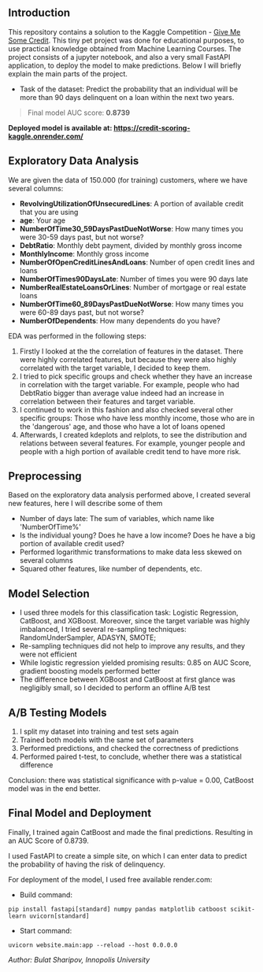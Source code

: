 ## Introduction

This repository contains a solution to the Kaggle Competition - [Give Me Some Credit](https://www.kaggle.com/c/GiveMeSomeCredit).  This tiny pet project was done for educational purposes, to use practical knowledge obtained from Machine Learning Courses. The project consists of a jupyter notebook, and also a very small FastAPI application, to deploy the model to make predictions. Below I will briefly explain the main parts of the project. 

- Task of the dataset: Predict the probability that an individual will be more than 90 days delinquent on a loan within the next two years.

> Final model AUC score: **0.8739**

**Deployed model is available at: https://credit-scoring-kaggle.onrender.com/**

## Exploratory Data Analysis

We are given the data of 150.000 (for training) customers, where we have several columns:

- **RevolvingUtilizationOfUnsecuredLines**: A portion of available credit that you are using
- **age**: Your age
- **NumberOfTime30_59DaysPastDueNotWorse**: How many times you were 30-59 days past, but not worse?
- **DebtRatio**: Monthly debt payment, divided by monthly gross income
- **MonthlyIncome**: Monthly gross income
- **NumberOfOpenCreditLinesAndLoans**: Number of open credit lines and loans
- **NumberOfTimes90DaysLate**: Number of times you were 90 days late
- **NumberRealEstateLoansOrLines**: Number of mortgage or real estate loans
- **NumberOfTime60_89DaysPastDueNotWorse**: How many times you were 60-89 days past, but not worse?
- **NumberOfDependents**: How many dependents do you have?

EDA was performed in the following steps:
1. Firstly I looked at the the correlation of features in the dataset. There were highly correlated features, but because they were also highly correlated with the target variable, I decided to keep them.
2. I tried to pick specific groups and check whether they have an increase in correlation with the target variable. For example, people who had DebtRatio bigger than average value indeed had an increase in correlation between their features and target variable. 
3. I continued to work in this fashion and also checked several other specific groups: Those who have less monthly income, those who are in the 'dangerous' age, and those who have a lot of loans opened
4. Afterwards, I created kdeplots and relplots, to see the distribution and relations between several features. For example, younger people and people with a high portion of available credit tend to have more risk.

## Preprocessing

Based on the exploratory data analysis performed above, I created several new features, here I will describe some of them
- Number of days late: The sum of variables, which name like 'NumberOfTime%'
- Is the individual young? Does he have a low income? Does he have a big portion of available credit used?
- Performed logarithmic transformations to make data less skewed on several columns
- Squared other features, like number of dependents, etc.

## Model Selection

- I used three models for this classification task: Logistic Regression,  CatBoost, and XGBoost. Moreover, since the target variable was highly imbalanced, I tried several re-sampling techniques: RandomUnderSampler, ADASYN, SMOTE;
- Re-sampling techniques did not help to improve any results, and they were not efficient
- While logistic regression yielded promising results: 0.85 on AUC Score, gradient boosting models performed better
- The difference between XGBoost and CatBoost at first glance was negligibly small, so I decided to perform an offline A/B test
## A/B Testing Models
1. I split my dataset into training and test sets again
2. Trained both models with the same set of parameters
3. Performed predictions, and checked the correctness of predictions
4. Performed paired t-test, to conclude, whether there was a statistical difference

Conclusion: there was statistical significance with p-value = 0.00, CatBoost model was in the end better.

## Final Model and Deployment
Finally, I trained again CatBoost and made the final predictions. Resulting in an AUC Score of 0.8739.

I used FastAPI to create a simple site, on which I can enter data to predict the probability of having the risk of delinquency.

For deployment of the model, I used free available render.com:

- Build command:
```
pip install fastapi[standard] numpy pandas matplotlib catboost scikit-learn uvicorn[standard]
```

- Start command:
```
uvicorn website.main:app --reload --host 0.0.0.0
```

*Author: Bulat Sharipov, Innopolis University*



